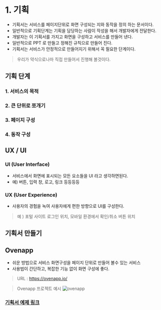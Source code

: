 # 1. 기획

* 기획서는 서비스를 페이지단위로 화면 구성되는 지와 동작을 정의 하는 문서이다. 
* 일반적으로 기획단계는 기획을 담당하는 사람이 작성을 해서 개발자에게 전달한다. 
* 개발자는 이 기획서를 가지고 화면을 구성하고 서비스를 만들어 낸다. 
* 일반적으로 PPT 로 만들고 정해진 규칙으로 만들어 진다. 
* 기획서는 서비스가 안정적으로 만들어지기 위해서 꼭 필요한 단계이다. 

> 우리가 약식으로나마 직접 만들어서 진행해 볼것이다. 

## 기획 단계 

### 1. 서비스의 목적 

### 2. 큰 단위로 쪼개기 

### 3. 페이지 구성 

### 4. 동작 구성


## UX / UI

### UI (User Interface)

* 서비스에서 화면에 표시되는 모든 요소들을 UI 라고 생각하면된다. 
* 예) 버튼, 입력 창, 로고, 링크 등등등등 

### UX (User Experience)

* 사용자의 경험을 녹여 사용자에게 편한 방향으로 UI를 구성한다. 

> 예 ) 포털 사이트 로그인 위치, 모바일 환경에서 확인/취소 버튼 위치 

## 기획서 만들기

## Ovenapp 

* 쉬운 방법으로 서비스 화면구성을 페이지 단위로 만들어 볼수 있는 서비스 
* 사용법이 간단하고, 복잡한 기능 없이 화면 구성에 좋다. 

> URL : https://ovenapp.io/


> Ovenapp 프로젝트 예시 
![ovenapp](/material/images/marobiana/spring_project/1/ovenapp.png)


### [기획서 예제 링크](https://ovenapp.io/project/PpffR3FMYnkAiXOLGc7EmFdAcPvxnBfZ#LRSG6)
